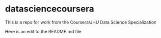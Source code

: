 datasciencecoursera
===================

This is a repo for work from the Coursera/JHU Data Science Specialization

Here is an edit to the README.md file
